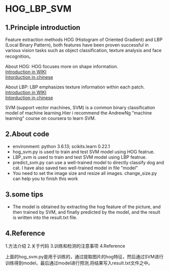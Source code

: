 # HOG_LBP_SVM

## 1.Principle introduction

Feature extraction methods HOG (Histogram of Oriented Gradient) and LBP (Local Binary Pattern), both features have been proven successful in various vision tasks such as object classification, texture analysis and face recognition。<br>

About HOG:
HOG focuses more on shape information. <br>
[Introduction in WIKI](https://en.wikipedia.org/wiki/Histogram_of_oriented_gradients)<br>
[Intorduction in chinese](https://blog.csdn.net/hujingshuang/article/details/47337707)<br>

About LBP:
LBP emphasizes texture information within each patch.<br>
[Introduction in WIKI](https://en.wikipedia.org/wiki/Local_binary_patterns)<br>
[Intorduction in chinese](https://www.cnblogs.com/hyb965149985/p/10743022.html)<br>

SVM (support vector machines, SVM) is a common binary classification model of machine learning.Hier i recommend the AndrewNg "machine learning" course on coursera to learn SVM.<br>

## 2.About code
* environment: python 3.6.13; scikits.learn 0.22.1
* hog_svm.py is used to train and test SVM model using HOG featrue. 
* LBP_svm is used to train and test SVM model using LBP featrue.
* predict_svm.py can use a well-trained model to directly classify dog and cat. I have also saved two well-trained model in file "model"
* You need to set the image size and resize all images. change_size.py can help you to finish this work

## 3.some tips
* The model is obtained by extracting the hog feature of the picture, and then trained by SVM, and finally predicted by the model, and the result is written into the result.txt file.

## 4.Reference


1.方法介绍
2.关于代码
3.训练和检测的注意事项
4.Reference

上面的hog_svm.py是用于训练的，通过提取图片的hog特征，然后通过SVM进行训练得到model，最后通过model进行预测,将结果写入result.txt文件之中。

